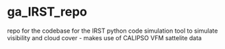 # ga_IRST_repo
repo for the codebase for the IRST python code simulation tool to simulate visibility and cloud cover - makes use of CALIPSO VFM sattelite data
